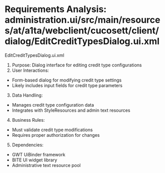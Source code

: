 # Requirements Analysis: administration.ui/src/main/resources/at/a1ta/webclient/cucosett/client/dialog/EditCreditTypesDialog.ui.xml

EditCreditTypesDialog.ui.xml
1. Purpose: Dialog interface for editing credit type configurations
2. User Interactions:
- Form-based dialog for modifying credit type settings
- Likely includes input fields for credit type parameters
3. Data Handling:
- Manages credit type configuration data
- Integrates with StyleResources and admin text resources
4. Business Rules:
- Must validate credit type modifications
- Requires proper authorization for changes
5. Dependencies:
- GWT UiBinder framework
- BITE UI widget library
- Administrative text resource pool